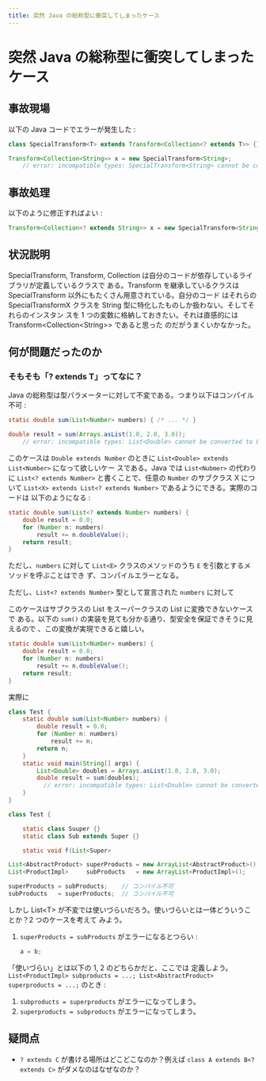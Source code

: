 ```yaml
---
title: 突然 Java の総称型に衝突してしまったケース
---
```


# 突然 Java の総称型に衝突してしまったケース

## 事故現場

以下の Java コードでエラーが発生した : 

```java
class SpecialTransform<T> extends Transform<Collection<? extends T>> {}

Transform<Collection<String>> x = new SpecialTransform<String>;
    // error: incompatible types: SpecialTransform<String> cannot be converted to Transform<Collection<String>>
```

## 事故処理

以下のように修正すればよい :

```java
Transform<Collection<? extends String>> x = new SpecialTransform<String>;
```

## 状況説明

SpecialTransform, Transform, Collection は自分のコードが依存しているライブラリが定義しているクラスで
ある。Transform を継承しているクラスは SpecialTransform 以外にもたくさん用意されている。自分のコード
はそれらの SpecialTransformX クラスを String 型に特化したものしか扱わない。そしてそれらのインスタン
スを 1 つの変数に格納しておきたい。それは直感的には Transform\<Collection\<String\>> であると思った
のだがうまくいかなかった。

## 何が問題だったのか

### そもそも「? extends T」ってなに？

Java の総称型は型パラメーターに対して不変である。つまり以下はコンパイル不可 :

```java
static double sum(List<Number> numbers) { /* ... */ }

double result = sum(Arrays.asList(1.0, 2.0, 3.0));
    // error: incompatible types: List<Double> cannot be converted to List<Number>
```

このケースは `Double extends Number` のときに `List<Double> extends List<Number>` になって欲しいケー
スである。Java では `List<Nubmer>` の代わりに `List<? extends Number>` と書くことで、任意の `Number`
のサブクラス X について `List<X> extends List<? extends Number>` であるようにできる。実際のコードは
以下のようになる :

```java
static double sum(List<? extends Number> numbers) {
    double result = 0.0;
    for (Number n: numbers)
        result += n.doubleValue();
    return result;
}
```

ただし、`numbers` に対して `List<E>` クラスのメソッドのうち `E` を引数とするメソッドを呼ぶことはでき
ず、コンパイルエラーとなる。

ただし、`List<? extends Number>` 型として宣言された `numbers` に対して

このケースはサブクラスの List をスーパークラスの List に変換できないケースで
ある。以下の `sum()` の実装を見ても分かる通り、型安全を保証できそうに見えるので
、この変換が実現できると嬉しい。

```java
static double sum(List<Number> numbers) {
    double result = 0.0;
    for (Number n: numbers)
        result += n.doubleValue();
    return result;
}
```

実際に

```java
class Test {
    static double sum(List<Number> numbers) {
        double result = 0.0;
        for (Number n: numbers)
            result += n;
        return n;
    }
    static void main(String[] args) {
        List<Double> doubles = Arrays.asList(1.0, 2.0, 3.0);
        double result = sum(doubles);
          // error: incompatible types: List<Double> cannot be converted to List<Number>
    }
}
```

```java
class Test {

    static class Suuper {}
    static class Sub extends Super {}

    static void f(List<Super> 

List<AbstractProduct> superProducts = new ArrayList<AbstractProduct>();
List<ProductImpl>     subProducts   = new ArrayList<ProductImpl>();

superProducts = subProducts;    // コンパイル不可
subProducts   = superProducts;  // コンパイル不可
```

しかし List\<T\> が不変では使いづらいだろう。使いづらいとは一体どういうことか？2 つのケースを考えて
みよう。

 1. `superProducts = subProducts` がエラーになるとつらい :

    ```java
    a = b;
    ```

「使いづらい」とは以下の 1, 2 のどちらかだと、ここでは
定義しよう。`List<ProductImpl> subproducts = ...; List<AbstractProduct> superproducts = ...;` のとき :

 1. `subproducts = superproducts` がエラーになってしまう。
 2. `superproducts = subproducts` がエラーになってしまう。

## 疑問点

- `? extends C` が書ける場所はどこどこなのか？例えば `class A extends B<?
  extends C>` がダメなのはなぜなのか？
